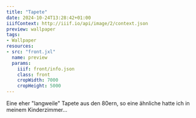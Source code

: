 ```yaml
---
title: "Tapete"
date: 2024-10-24T13:28:42+01:00
iiifContext: http://iiif.io/api/image/2/context.json
preview: wallpaper
tags:
- Wallpaper
resources:
- src: "front.jxl"
  name: preview
  params:
    iiif: front/info.json
    class: front
    cropWidth: 7000
    cropHeight: 5000
---
```

Eine eher "langweile" Tapete aus den 80ern, so eine ähnliche hatte ich in meinem Kinderzimmer...

